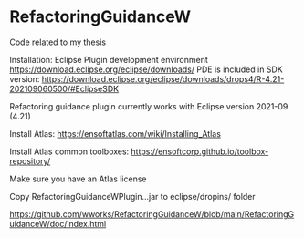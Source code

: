 # RefactoringGuidanceW
Code related to my thesis

Installation:
Eclipse Plugin development environment
https://download.eclipse.org/eclipse/downloads/
PDE is included in SDK version:
https://download.eclipse.org/eclipse/downloads/drops4/R-4.21-202109060500/#EclipseSDK

Refactoring guidance plugin currently works with Eclipse version 2021-09 (4.21)

Install Atlas:
https://ensoftatlas.com/wiki/Installing_Atlas

Install Atlas common toolboxes:
https://ensoftcorp.github.io/toolbox-repository/

Make sure you have an Atlas license

Copy RefactoringGuidanceWPlugin...jar to eclipse/dropins/ folder

https://github.com/wworks/RefactoringGuidanceW/blob/main/RefactoringGuidanceW/doc/index.html




